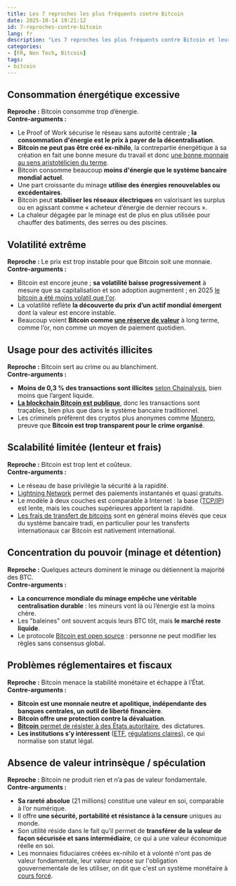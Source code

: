 ```yaml
---
title: Les 7 reproches les plus fréquents contre Bitcoin
date: 2025-10-14 19:21:12
id: 7-reproches-contre-bitcoin
lang: fr
description: "Les 7 reproches les plus fréquents contre Bitcoin et leurs contre-arguments."
categories:
- [FR, Non Tech, Bitcoin]
tags:
- bitcoin
---
```


## Consommation énergétique excessive

**Reproche :** Bitcoin consomme trop d’énergie.  
**Contre-arguments :**

* Le Proof of Work sécurise le réseau sans autorité centrale ; **la consommation d'énergie est le prix à payer de la décentralisation**.
* **Bitcoin ne peut pas être créé ex-nihilo**, la contrepartie énergétique à sa création en fait une bonne mesure du travail et donc [une bonne monnaie au sens aristotélicien du terme](https://www.persee.fr/doc/reg_0035-2039_1969_num_82_391_1087).
* Bitcoin consomme beaucoup **moins d'énergie que le système bancaire mondial actuel**.
* Une part croissante du minage **utilise des énergies renouvelables ou excédentaires**.
* Bitcoin peut **stabiliser les réseaux électriques** en valorisant les surplus ou en agissant comme « acheteur d’énergie de dernier recours ».
* La chaleur dégagée par le minage est de plus en plus utilisée pour chauffer des batiments, des serres ou des piscines.

## Volatilité extrême

**Reproche :** Le prix est trop instable pour que Bitcoin soit une monnaie.  
**Contre-arguments :**

* Bitcoin est encore jeune ; **sa volatilité baisse progressivement** à mesure que sa capitalisation et son adoption augmentent ; en 2025 [le bitcoin a été moins volatil que l'or](https://cryptoast.fr/cette-annee-cours-bitcoin-moins-volatile-or-signe-maturite/).
* La volatilité reflète **la découverte du prix d’un actif mondial émergent** dont la valeur est encore instable.
* Beaucoup voient **Bitcoin comme [une réserve de valeur](https://onekey.so/blog/fr/ecosystem/what-is-a-store-of-value-and-why-is-crypto-becoming-one/)** à long terme, comme l’or, non comme un moyen de paiement quotidien.

## Usage pour des activités illicites

**Reproche :** Bitcoin sert au crime ou au blanchiment.  
**Contre-arguments :**

* **Moins de 0,3 % des transactions sont illicites** [selon Chainalysis](https://www.chainalysis.com/blog/2025-crypto-crime-report-introduction/), bien moins que l’argent liquide.
* **[La blockchain Bitcoin est publique](https://www.blockchain.com/explorer/mempool/btc)**, donc les transactions sont traçables, bien plus que dans le système bancaire traditionnel.
* Les criminels préfèrent des cryptos plus anonymes comme [Monero](https://www.getmonero.org/), preuve que **Bitcoin est trop transparent pour le crime organisé**.

## Scalabilité limitée (lenteur et frais)

**Reproche :** Bitcoin est trop lent et coûteux.  
**Contre-arguments :**

* Le réseau de base privilégie la sécurité à la rapidité.
* [Lightning Network](https://lightning.network/) permet des paiements instantanés et quasi gratuits.
* Le modèle à deux couches est comparable à Internet : la base ([TCP/IP](https://fr.wikipedia.org/wiki/Suite_des_protocoles_Internet)) est lente, mais les couches
  supérieures apportent la rapidité.
* [Les frais de transfert de bitcoins](https://support.bitcoin.com/en/articles/5344036-fees-for-sending-cryptocurrencies-and-transacting-on-public-blockchains) sont en général moins élevés que ceux du système bancaire tradi,
  en particulier pour les transferts internationaux car Bitcoin est nativement international.

## Concentration du pouvoir (minage et détention)

**Reproche :** Quelques acteurs dominent le minage ou détiennent la majorité des BTC.  
**Contre-arguments :**

* **La concurrence mondiale du minage empêche une véritable centralisation durable** : les mineurs vont
  là où l’énergie est la moins chère.
* Les "baleines" ont souvent acquis leurs BTC tôt, mais **le marché reste liquide**.
* Le protocole [Bitcoin est open source](https://github.com/bitcoin/bitcoin) : personne ne peut modifier les règles sans consensus global.

## Problèmes réglementaires et fiscaux

**Reproche :** Bitcoin menace la stabilité monétaire et échappe à l’État.  
**Contre-arguments :**

* **Bitcoin est une monnaie neutre et apolitique, indépendante des banques centrales, un outil de liberté financière**.
* **Bitcoin offre une protection contre la dévaluation**.
* [**Bitcoin** permet de résister à des États autoritaire](/fr/pourquoi-bitcoin-devient-populaire-dans-les-dictatures), des dictatures.
* **Les institutions s’y intéressent** ([ETF](https://etfdb.com/themes/bitcoin-etfs/), [régulations claires](https://eur-lex.europa.eu/FR/legal-content/summary/european-crypto-assets-regulation-mica.html)), ce qui normalise son statut légal.

## Absence de valeur intrinsèque / spéculation

**Reproche :** Bitcoin ne produit rien et n’a pas de valeur fondamentale.  
**Contre-arguments :**

* **Sa rareté absolue** (21 millions) constitue une valeur en soi, comparable à l’or numérique.
* Il offre **une sécurité, portabilité et résistance à la censure** uniques au monde.
* Son utilité réside dans le fait qu’il permet de **transférer de la valeur de façon sécurisée et sans intermédiaire**, ce qui a une valeur économique réelle en soi.
* Les monnaies fiduciaires créées ex-nihilo et à volonté n'ont pas de valeur fondamentale, leur valeur repose sur l'obligation gouvernementale de les utiliser, on dit que c'est un système monétaire à [cours forcé](https://fr.wikipedia.org/wiki/Cours_forc%C3%A9).
